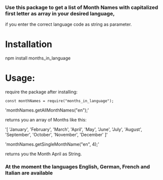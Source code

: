 ### Use this package to get a list of Month Names with capitalized first letter as array in your desired language,
if you enter the correct language code as string as parameter.

# Installation

npm install months_in_language


# Usage:

require the package after installing:

`const monthNames = require("months_in_language");`


'monthNames.getAllMonthNames("en");' 

returns you an array of Months like this:

'[
  'January',   'February',
  'March',     'April',
  'May',       'June',
  'July',      'August',
  'September', 'October',
  'November',  'December'
]'


'monthNames.getSingleMonthName("en", 4);' 

returns you the Month April as String.


### At the moment the languages English, German, French and Italian are available
